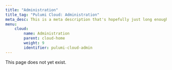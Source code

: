 ```yaml
---
title: "Administration"
title_tag: "Pulumi Cloud: Administration"
meta_desc: This is a meta description that's hopefully just long enough to appease the linter.
menu:
    cloud:
        name: Administration
        parent: cloud-home
        weight: 9
        identifier: pulumi-cloud-admin
---
```


This page does not yet exist.
